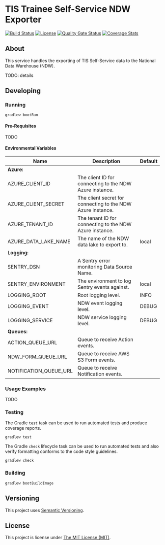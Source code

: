 # TIS Trainee Self-Service NDW Exporter

[![Build Status][build-badge]][build-href]
[![License][license-badge]][license-href]
[![Quality Gate Status][quality-gate-badge]][quality-gate-href]
[![Coverage Stats][coverage-badge]][coverage-href]

## About
This service handles the exporting of TIS Self-Service data to the National Data Warehouse (NDW).

TODO: details

## Developing

### Running

```shell
gradlew bootRun
```

#### Pre-Requisites
TODO

#### Environmental Variables

| Name                   | Description                                                 | Default |
|------------------------|-------------------------------------------------------------|---------|
| **Azure:**             |                                                             |
| AZURE_CLIENT_ID        | The client ID for connecting to the NDW Azure instance.     |         |
| AZURE_CLIENT_SECRET    | The client secret for connecting to the NDW Azure instance. |         |
| AZURE_TENANT_ID        | The tenant ID for connecting to the NDW Azure instance.     |         |
| AZURE_DATA_LAKE_NAME   | The name of the NDW data lake to export to.                 | local   |
| **Logging:**           |                                                             |         |
| SENTRY_DSN             | A Sentry error monitoring Data Source Name.                 |         |
| SENTRY_ENVIRONMENT     | The environment to log Sentry events against.               | local   |
| LOGGING_ROOT           | Root logging level.                                         | INFO    |
| LOGGING_EVENT          | NDW event logging level.                                    | DEBUG   |
| LOGGING_SERVICE        | NDW service logging level.                                  | DEBUG   |
| **Queues:**            |                                                             |         |
| ACTION_QUEUE_URL       | Queue to receive Action events.                             |         |
| NDW_FORM_QUEUE_URL     | Queue to receive AWS S3 Form events.                        |         |
| NOTIFICATION_QUEUE_URL | Queue to receive Notification events.                       |         |


### Usage Examples
TODO

### Testing

The Gradle `test` task can be used to run automated tests and produce coverage
reports.
```shell
gradlew test
```

The Gradle `check` lifecycle task can be used to run automated tests and also
verify formatting conforms to the code style guidelines.
```shell
gradlew check
```

### Building

```shell
gradlew bootBuildImage
```

## Versioning
This project uses [Semantic Versioning](semver.org).

## License
This project is license under [The MIT License (MIT)](LICENSE).

[coverage-badge]: https://sonarcloud.io/api/project_badges/measure?project=Health-Education-England_tis-trainee-ndw-exporter&metric=coverage
[coverage-href]: https://sonarcloud.io/component_measures?metric=coverage&id=Health-Education-England_tis-trainee-ndw-exporter

[build-badge]: https://badgen.net/github/checks/health-education-england/tis-trainee-ndw-exporter?label=build&icon=github
[build-href]: https://github.com/Health-Education-England/tis-trainee-ndw-exporter/actions/workflows/ci-cd-workflow.yml

[license-badge]: https://badgen.net/github/license/health-education-england/tis-trainee-ndw-exporter
[license-href]: LICENSE

[quality-gate-badge]: https://sonarcloud.io/api/project_badges/measure?project=Health-Education-England_tis-trainee-ndw-exporter&metric=alert_status
[quality-gate-href]: https://sonarcloud.io/summary/new_code?id=Health-Education-England_tis-trainee-ndw-exporter
